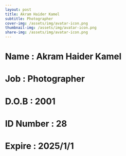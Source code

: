 ```yaml
---
layout: post
title: Akram Haider Kamel
subtitle: Photographer
cover-img: /assets/img/avatar-icon.png
thumbnail-img: /assets/img/avatar-icon.png
share-img: /assets/img/avatar-icon.png
---
```


# Name : Akram Haider Kamel 
# Job : Photographer
# D.O.B : 2001
# ID Number : 28
# Expire : 2025/1/1
